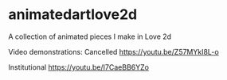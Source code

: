 # animatedartlove2d
A collection of animated pieces I make in Love 2d

Video demonstrations:
Cancelled https://youtu.be/Z57MYkI8L-o

Institutional https://youtu.be/I7CaeBB6YZo
